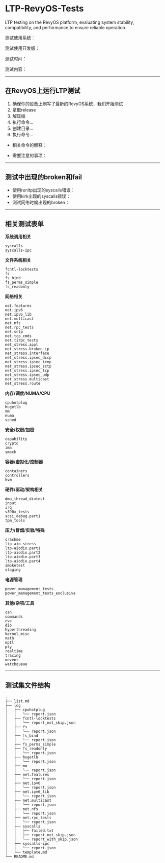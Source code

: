 # LTP-RevyOS-Tests
LTP testing on the RevyOS platform, evaluating system stability, compatibility, and performance to ensure reliable operation.

测试使用系统：

测试使用开发版：

测试时间：

测试内容：


---
## 在RevyOS上运行LTP测试

1. 确保你的设备上刷写了最新的RevyOS系统，我们开始测试
2. 拿取release
3. 解压缩
4. 执行命令...
5. 创建目录...
6. 执行命令...

* 相关命令的解释：

* 需要注意的事项：

---
## 测试中出现的broken和fail

* 使用runltp出现的syscalls错误：
* 使用kirk出现的syscalls错误：
* 测试网络时候出现的broken：

--- 


## 相关测试表单

**系统调用相关**

```
syscalls
syscalls-ipc
```

**文件系统相关**

```
fcntl-locktests
fs
fs_bind
fs_perms_simple
fs_readonly
```

**网络相关**

```
net.features
net.ipv6
net.ipv6_lib
net.multicast
net.nfs
net.rpc_tests
net.sctp
net.tcp_cmds
net.tirpc_tests
net_stress.appl
net_stress.broken_ip
net_stress.interface
net_stress.ipsec_dccp
net_stress.ipsec_icmp
net_stress.ipsec_sctp
net_stress.ipsec_tcp
net_stress.ipsec_udp
net_stress.multicast
net_stress.route
```

**内存/调度/NUMA/CPU**

```
cpuhotplug
hugetlb
mm
numa
sched
```

**安全/权限/加密**

```
capability
crypto
ima
smack
```

**容器/虚拟化/控制器**

```
containers
controllers
kvm
```

**硬件/驱动/架构相关**

```
dma_thread_diotest
input
irq
s390x_tests
scsi_debug.part1
tpm_tools
```

**压力/冒烟/实验/特殊**

```
crashme
ltp-aio-stress
ltp-aiodio.part1
ltp-aiodio.part2
ltp-aiodio.part3
ltp-aiodio.part4
smoketest
staging
```

**电源管理**

```
power_management_tests
power_management_tests_exclusive
```

**其他/杂项/工具**

```
can
commands
cve
dio
hyperthreading
kernel_misc
math
nptl
pty
realtime
tracing
uevent
watchqueue
```


---

## 测试集文件结构
```
.
├── list.md
├── log
│   ├── cpuhotplug
│   │   └── report.json
│   ├── fcntl-locktests
│   │   └── report_not_skip.json
│   ├── fs
│   │   └── report.json
│   ├── fs_bind
│   │   └── report.json
│   ├── fs_perms_simple
│   ├── fs_readonly
│   │   └── report.json
│   ├── hugetlb
│   │   └── report.json
│   ├── mm
│   │   └── report.json
│   ├── net.features
│   │   └── report.json
│   ├── net.ipv6
│   │   └── report.json
│   ├── net.ipv6_lib
│   │   └── report.json
│   ├── net.multicast
│   │   └── report.json
│   ├── net.nfs
│   │   └── report.json
│   ├── net.rpc_tests
│   │   └── report.json
│   ├── syscalls
│   │   ├── failed.txt
│   │   ├── report_not_skip.json
│   │   └── report_with_skip.json
│   ├── syscalls-ipc
│   │   └── report.json
│   └── template.md
└── README.md
```
